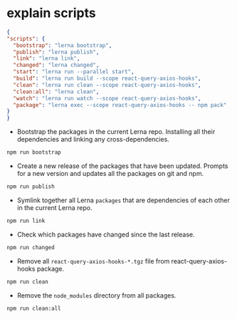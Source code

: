 # explain scripts

  ```json
  {
  "scripts": {
    "bootstrap": "lerna bootstrap",
    "publish": "lerna publish",
    "link": "lerna link",
    "changed": "lerna changed",
    "start": "lerna run --parallel start",
    "build": "lerna run build --scope react-query-axios-hooks",
    "clean": "lerna run clean --scope react-query-axios-hooks",
    "clean:all": "lerna clean",
    "watch": "lerna run watch --scope react-query-axios-hooks",
    "package": "lerna exec --scope react-query-axios-hooks -- npm pack"
  }
  }
  ```
- Bootstrap the packages in the current Lerna repo. Installing all their dependencies and linking any cross-dependencies.
```sh
npm run bootstrap
```
- Create a new release of the packages that have been updated. Prompts for a new version and updates all the packages on git and npm.
```sh
npm run publish
```
- Symlink together all Lerna `packages` that are dependencies of each other in the current Lerna repo.
```sh
npm run link
```
- Check which packages have changed since the last release.
```sh
npm run changed
```
- Remove all `react-query-axios-hooks-*.tgz` file from react-query-axios-hooks package.
```sh
npm run clean
```
- Remove the `node_modules` directory from all packages.
```sh
npm run clean:all
```